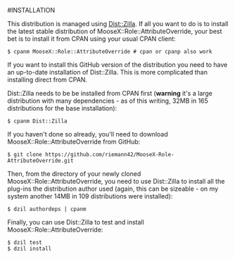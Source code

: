 #INSTALLATION

This distribution is managed using
[Dist::Zilla](https://metacpan.org/release/Dist-Zilla). If all you
want to do is to install the latest stable distribution of
MooseX::Role::AttributeOverride, your best bet is to install it from
CPAN using your usual CPAN client:

    $ cpanm MooseX::Role::AttributeOverride # cpan or cpanp also work

If you want to install this GitHub version of the distribution you
need to have an up-to-date installation of Dist::Zilla. This is more
complicated than installing direct from CPAN.

Dist::Zilla needs to be be installed from CPAN first (**warning**
it's a large distribution with many dependencies - as of this
writing, 32MB in 165 distributions for the base installation):

    $ cpanm Dist::Zilla

If you haven't done so already, you'll need to download
MooseX::Role::AttributeOverride from GitHub:

    $ git clone https://github.com/riemann42/MooseX-Role-AttributeOverride.git

Then, from the directory of your newly cloned
MooseX::Role::AttributeOverride, you need to use Dist::Zilla to
install all the plug-ins the distribution author used (again, this can
be sizeable - on my system another 14MB in 109 distributions were
installed):

    $ dzil authordeps | cpanm

Finally, you can use Dist::Zilla to test and install
MooseX::Role::AttributeOverride:

    $ dzil test
    $ dzil install
